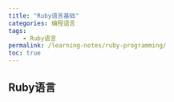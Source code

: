 ```yaml
---
title: "Ruby语言基础"
categories: 编程语言
tags:
    - Ruby语言
permalink: /learning-notes/ruby-programming/
toc: true
---
```


## Ruby语言














